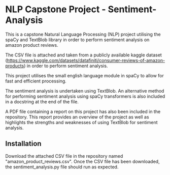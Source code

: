 # NLP Capstone Project - Sentiment-Analysis

This is a capstone Natural Language Processing (NLP) project utilising the spaCy and TextBlob library in order to perform sentiment analysis on amazon product reviews.

The CSV file is attached and taken from a publicly available kaggle dataset (https://www.kaggle.com/datasets/datafiniti/consumer-reviews-of-amazon-products) in order to perform sentiment analysis. 

This project utilises the small english language module in spaCy to allow for fast and efficient processing. 

The sentiment analysis is undertaken using TextBlob. An alternative method for performing sentiment analysis using spaCy transformers is also included in a docstring at the end of the file. 

A PDF file containing a report on this project has also been included in the repository. This report provides an overview of the project as well as highlights the strengths and weaknesses of using TextBlob for sentiment analysis.

## Installation

Download the attached CSV file in the repository named "amazon_product_reviews.csv". 
Once the CSV file has been downloaded, the sentiment_analysis.py file should run as expected. 
